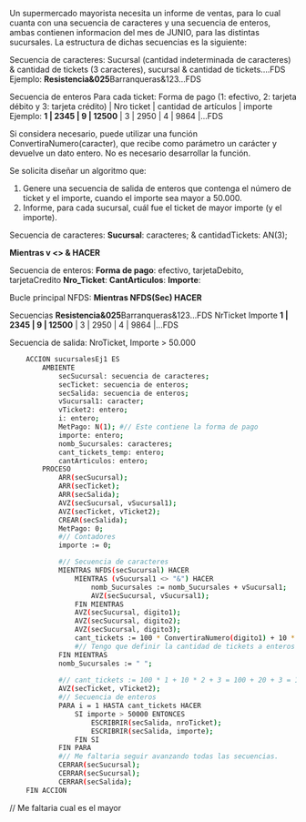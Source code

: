Un supermercado mayorista necesita un informe de ventas, para lo cual cuanta con una secuencia de caracteres y una secuencia de enteros, ambas contienen informacion del mes de JUNIO, para las distintas sucursales. La estructura de dichas secuencias es la siguiente:

Secuencia de caracteres:
Sucursal (cantidad indeterminada de caracteres) & cantidad de tickets (3 caracteres), sucursal & cantidad de tickets....FDS
Ejemplo:
**Resistencia&025**Barranqueras&123…FDS

Secuencia de enteros
Para cada ticket: Forma de pago (1: efectivo, 2: tarjeta débito y 3: tarjeta crédito) | Nro ticket | cantidad de artículos | importe
Ejemplo:
**1 | 2345 | 9 | 12500** | 3 | 2950 | 4 | 9864 |...FDS

Si considera necesario, puede utilizar una función ConvertiraNumero(caracter), que recibe como parámetro un carácter y devuelve un dato entero. No es necesario desarrollar la función.

Se solicita diseñar un algoritmo que:
1. Genere una secuencia de salida de enteros que contenga el número de ticket y el importe, cuando el importe sea mayor a 50.000.
2. Informe, para cada sucursal, cuál fue el ticket de mayor importe (y el importe).


Secuencia de caracteres:
**Sucursal**: caracteres;
&
cantidadTickets: AN(3);

**Mientras v <> & HACER**

Secuencia de enteros: 
**Forma de pago**: efectivo, tarjetaDebito, tarjetaCredito 
**Nro_Ticket**:
**CantArticulos**:
**Importe**:

Bucle principal NFDS:
**Mientras NFDS(Sec) HACER**

Secuencias
    **Resistencia&025**Barranqueras&123…FDS
        NrTicket    Importe
    **1 | 2345 | 9 | 12500** | 3 | 2950 | 4 | 9864 |...FDS

Secuencia de salida: NroTicket, Importe > 50.000
```bash
    ACCION sucursalesEj1 ES
        AMBIENTE
            secSucursal: secuencia de caracteres;
            secTicket: secuencia de enteros;
            secSalida: secuencia de enteros;
            vSucursal1: caracter;
            vTicket2: entero;
            i: entero;
            MetPago: N(1); #// Este contiene la forma de pago
            importe: entero;
            nomb_Sucursales: caracteres;
            cant_tickets_temp: entero;
            cantArticulos: entero;
        PROCESO
            ARR(secSucursal);
            ARR(secTicket);
            ARR(secSalida);
            AVZ(secSucursal, vSucursal1);
            AVZ(secTicket, vTicket2);
            CREAR(secSalida);
            MetPago: 0;
            #// Contadores
            importe := 0;

            #// Secuencia de caracteres
            MIENTRAS NFDS(secSucursal) HACER
                MIENTRAS (vSucursal1 <> "&") HACER
                    nomb_Sucursales := nomb_Sucursales + vSucursal1;
                    AVZ(secSucursal, vSucursal1);
                FIN MIENTRAS
                AVZ(secSucursal, digito1);
                AVZ(secSucursal, digito2);
                AVZ(secSucursal, digito3);
                cant_tickets := 100 * ConvertiraNumero(digito1) + 10 * ConvertiraNumero(digito2) + ConvertiraNumero(digito3);
                #// Tengo que definir la cantidad de tickets a enteros porque esta en caracteres.
            FIN MIENTRAS
            nomb_Sucursales := " ";
            
            #// cant_tickets := 100 * 1 + 10 * 2 + 3 = 100 + 20 + 3 = 123
            AVZ(secTicket, vTicket2);
            #// Secuencia de enteros
            PARA i = 1 HASTA cant_tickets HACER
                SI importe > 50000 ENTONCES
                    ESCRIBRIR(secSalida, nroTicket);
                    ESCRIBRIR(secSalida, importe);
                FIN SI
            FIN PARA
            #// Me faltaria seguir avanzando todas las secuencias.
            CERRAR(secSucursal);
            CERRAR(secSucursal);
            CERRAR(secSalida); 
    FIN ACCION
```
// Me faltaria cual es el mayor